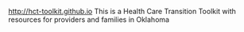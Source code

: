 http://hct-toolkit.github.io
This is a Health Care Transition Toolkit with resources for providers and families in Oklahoma

